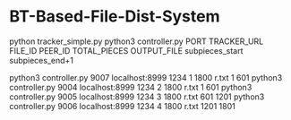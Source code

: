 # BT-Based-File-Dist-System
python tracker_simple.py
python3 controller.py PORT TRACKER_URL FILE_ID PEER_ID TOTAL_PIECES OUTPUT_FILE subpieces_start subpieces_end+1


python3 controller.py 9007 localhost:8999 1234 1 1800 r.txt 1 601
python3 controller.py 9004 localhost:8999 1234 2 1800 r.txt 1 601
python3 controller.py 9005 localhost:8999 1234 3 1800 r.txt 601 1201
python3 controller.py 9006 localhost:8999 1234 4 1800 r.txt 1201 1801